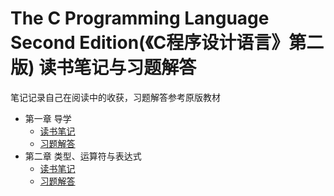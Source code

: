 # The C Programming Language Second Edition(《C程序设计语言》第二版) 读书笔记与习题解答

笔记记录自己在阅读中的收获，习题解答参考原版教材

* 第一章 导学
  * [读书笔记](https://github.com/1326670425/TCPL/blob/master/notes/chapter1-notes.md)
  * [习题解答](https://github.com/1326670425/TCPL/blob/master/solutions/chapter1-solutions.md)
* 第二章 类型、运算符与表达式
  * [读书笔记](https://github.com/1326670425/TCPL/blob/master/notes/chapter2-notes.md)
  * [习题解答](https://github.com/1326670425/TCPL/blob/master/solutions/chapter2-solutions.md)
